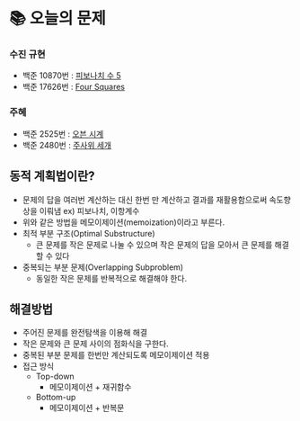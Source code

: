  # 📚 오늘의 문제
 
### 수진 규현
- 백준 10870번 : [피보나치 수 5](https://www.acmicpc.net/problem/10870)
- 백준 17626번 : [Four Squares](https://www.acmicpc.net/problem/17626)


### 주혜
- 백준 2525번 : [오븐 시계](https://www.acmicpc.net/problem/2525)
- 백준 2480번 : [주사위 세개](https://www.acmicpc.net/problem/2480)

## 동적 계획법이란?

- 문제의 답을 여러번 계산하는 대신 한번 만 계산하고 결과를 재활용함으로써 속도향상을 이뤄냄 ex) 피보나치, 이항계수
- 위와 같은 방법을 메모이제이션(memoization)이라고 부른다.
- 최적 부분 구조(Optimal Substructure)
    - 큰 문제를 작은 문제로 나눌 수 있으며 작은 문제의 답을 모아서 큰 문제를 해결할 수 있다
- 중복되는 부분 문제(Overlapping Subproblem)
    - 동일한 작은 문제를 반복적으로 해결해야 한다.

## 해결방법

- 주어진 문제를 완전탐색을 이용해 해결
- 작은 문제와 큰 문제 사이의 점화식을 구한다.
- 중복된 부분 문제를 한번만 계산되도록 메모이제이션 적용
- 접근 방식
    - Top-down
        - 메모이제이션 + 재귀함수
    - Bottom-up
        - 메모이제이션 + 반복문
        
